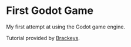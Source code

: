 # First Godot Game

My first attempt at using the Godot game engine.

Tutorial provided by [Brackeys](https://www.youtube.com/watch?v=LOhfqjmasi0).
